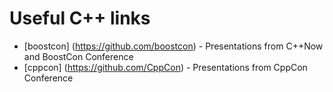# Useful C++ links


* [boostcon] (https://github.com/boostcon) - Presentations from C++Now and BoostCon Conference
* [cppcon] (https://github.com/CppCon) - Presentations from CppCon Conference
